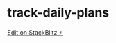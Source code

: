 # track-daily-plans

[Edit on StackBlitz ⚡️](https://stackblitz.com/edit/vitejs-react-tailwind-xstate-counter-csgarp)